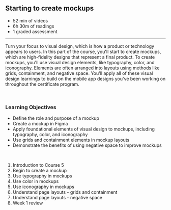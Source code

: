 ## Starting to create mockups

- 52 min of videos
- 6h 30m of readings
- 1 graded assessment

<hr>

Turn your focus to visual design, which is how a product or technology appears to users. In this part of the course, you'll start to create mockups, which are high-fidelity designs that represent a final product. To create mockups, you'll use visual design elements, like typography, color, and iconography. Elements are often arranged into layouts using methods like grids, containment, and negative space. You'll apply all of these visual design learnings to build on the mobile app designs you've been working on throughout the certificate program.

<br>

### Learning Objectives

- Define the role and purpose of a mockup
- Create a mockup in Figma
- Apply foundational elements of visual design to mockups, including typography, color, and iconography
- Use grids and containment elements in mockup layouts
- Demonstrate the benefits of using negative space to improve mockups

<br>

1. Introduction to Course 5
2. Begin to create a mockup
3. Use typography in mockups
4. Use color in mockups
5. Use iconography in mockups
6. Understand page layouts - grids and containment
7. Understand page layouts - negative space
8. Week 1 review
